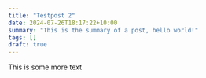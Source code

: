 ```yaml
---
title: "Testpost 2"
date: 2024-07-26T18:17:22+10:00
summary: "This is the summary of a post, hello world!"
tags: []
draft: true
---
```

This is some more text
